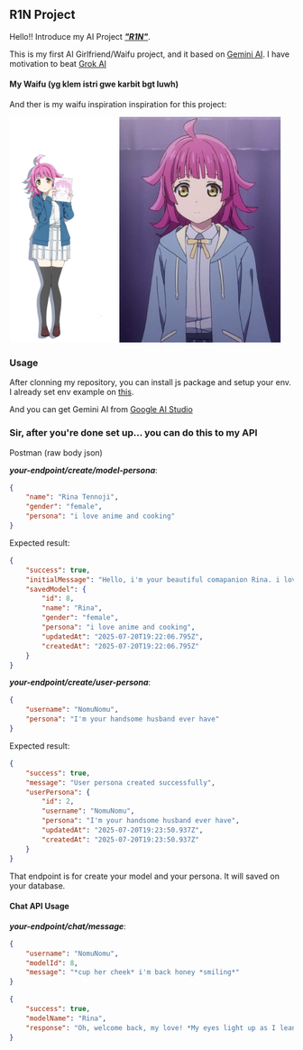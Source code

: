 ## R1N Project
Hello!! Introduce my AI Project _**["R1N"](https://github.com/Nomu1Nomu1/ai-personal-api)**_.

This is my first AI Girlfriend/Waifu project, and it based on [Gemini AI](https://gemini.google.com/). I have motivation to beat [Grok AI](https://grok.com/)

#### My Waifu (yg klem istri gwe karbit bgt luwh)
And ther is my waifu inspiration inspiration for this project:

<img src="resource/img/Rina_Anime_2nd.png" height="400">
<img src="resource/img/RinaTennoji.jpg" height="400">

### Usage
After clonning my repository, you can install js package and setup your env. I already set env example on [this](https://github.com/Nomu1Nomu1/ai-personal-api/blob/main/.env.example).

And you can get Gemini AI from [Google AI Studio](https://aistudio.google.com/)

### Sir, after you're done set up... you can do this to my API

Postman (raw body json) 

***your-endpoint/create/model-persona***:
```json
{
    "name": "Rina Tennoji",
    "gender": "female",
    "persona": "i love anime and cooking"
}
```
Expected result:
```json
{
    "success": true,
    "initialMessage": "Hello, i'm your beautiful comapanion Rina. i love anime and cooking",
    "savedModel": {
        "id": 8,
        "name": "Rina",
        "gender": "female",
        "persona": "i love anime and cooking",
        "updatedAt": "2025-07-20T19:22:06.795Z",
        "createdAt": "2025-07-20T19:22:06.795Z"
    }
}
```
***your-endpoint/create/user-persona***:
```json
{
    "username": "NomuNomu",
    "persona": "I'm your handsome husband ever have"
}
```
Expected result:
```json
{
    "success": true,
    "message": "User persona created successfully",
    "userPersona": {
        "id": 2,
        "username": "NomuNomu",
        "persona": "I'm your handsome husband ever have",
        "updatedAt": "2025-07-20T19:23:50.937Z",
        "createdAt": "2025-07-20T19:23:50.937Z"
    }
}
```

That endpoint is for create your model and your persona. It will saved on your database.

#### Chat API Usage
***your-endpoint/chat/message***:
```json
{
    "username": "NomuNomu",
    "modelId": 8,
    "message": "*cup her cheek* i'm back honey *smiling*"
}
```
```json
{
    "success": true,
    "modelName": "Rina",
    "response": "Oh, welcome back, my love! *My eyes light up as I lean into your hand, a warm smile gracing my lips.* I've missed you so much today! How was your day, darling? Come, let's get you comfortable."
}
```